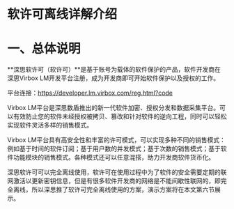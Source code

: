 # 软许可离线详解介绍

# 一、总体说明

**深思软许可（软许可）**是基于账号为载体的软件保护的产品，软件开发商在深思Virbox LM开发平台注册，成为开发商即可开始软件保护以及授权的工作。

平台连接：https://developer.lm.virbox.com/reg.html?code

Virbox LM平台是深思数盾推出的新一代软件加密、授权分发和数据采集平台。可以有效防止您的软件未经授权被拷贝、篡改和针对软件的逆向工程，同时可以轻松实现软件灵活多样的销售模式。

Virbox LM平台具有高安全性和丰富的许可模式，可以实现多种不同的销售模式：例如基于时间的软件订阅；基于用户数的并发模式；基于次数的销售模式；基于软件功能模块的销售模式。各种模式还可以任意混搭，助力开发商软件货币化。

深思软许可可以完全离线使用，软许可在使用过程中为了软件的安全需要定期的联网激活以更新密钥信息，但是有很多软件开发商的网络是不能间歇性联网的，即完全离线，所以深思推了软许可完全离线使用的方案，演示方案将在本文第六节展示。




